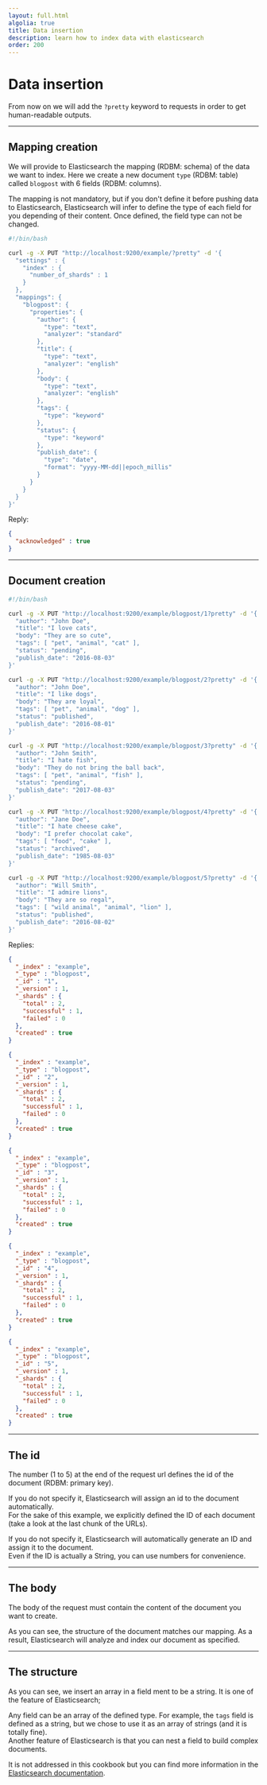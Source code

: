 ```yaml
---
layout: full.html
algolia: true
title: Data insertion
description: learn how to index data with elasticsearch
order: 200
---
```


# Data insertion

From now on we will add the `?pretty` keyword to requests in order to get human-readable outputs.

---

## Mapping creation

We will provide to Elasticsearch the mapping (RDBM: schema) of the data we want to index.
Here we create a new document `type` (RDBM: table) called `blogpost` with 6 fields (RDBM: columns).

<aside class="warning">
  The mapping is not mandatory, but if you don't define it before pushing data to Elasticsearch,
  Elasticsearch will infer to define the type of each field for you depending of their content.
  Once defined, the field type can not be changed.
</aside>

```bash
#!/bin/bash

curl -g -X PUT "http://localhost:9200/example/?pretty" -d '{
  "settings" : {
    "index" : {
      "number_of_shards" : 1
    }
  },
  "mappings": {
    "blogpost": {
      "properties": {
        "author": {
          "type": "text",
          "analyzer": "standard"
        },
        "title": {
          "type": "text",
          "analyzer": "english"
        },
        "body": {
          "type": "text",
          "analyzer": "english"
        },
        "tags": {
          "type": "keyword"
        },
        "status": {
          "type": "keyword"
        },
        "publish_date": {
          "type": "date",
          "format": "yyyy-MM-dd||epoch_millis"
        }
      }
    }
  }
}'
```


Reply:

```json
{
  "acknowledged" : true
}
```

---


## Document creation

```bash
#!/bin/bash

curl -g -X PUT "http://localhost:9200/example/blogpost/1?pretty" -d '{
  "author": "John Doe",
  "title": "I love cats",
  "body": "They are so cute",
  "tags": [ "pet", "animal", "cat" ],
  "status": "pending",
  "publish_date": "2016-08-03"
}'

curl -g -X PUT "http://localhost:9200/example/blogpost/2?pretty" -d '{
  "author": "John Doe",
  "title": "I like dogs",
  "body": "They are loyal",
  "tags": [ "pet", "animal", "dog" ],
  "status": "published",
  "publish_date": "2016-08-01"
}'

curl -g -X PUT "http://localhost:9200/example/blogpost/3?pretty" -d '{
  "author": "John Smith",
  "title": "I hate fish",
  "body": "They do not bring the ball back",
  "tags": [ "pet", "animal", "fish" ],
  "status": "pending",
  "publish_date": "2017-08-03"
}'

curl -g -X PUT "http://localhost:9200/example/blogpost/4?pretty" -d '{
  "author": "Jane Doe",
  "title": "I hate cheese cake",
  "body": "I prefer chocolat cake",
  "tags": [ "food", "cake" ],
  "status": "archived",
  "publish_date": "1985-08-03"
}'

curl -g -X PUT "http://localhost:9200/example/blogpost/5?pretty" -d '{
  "author": "Will Smith",
  "title": "I admire lions",
  "body": "They are so regal",
  "tags": [ "wild animal", "animal", "lion" ],
  "status": "published",
  "publish_date": "2016-08-02"
}'

```


Replies:

```json
{
  "_index" : "example",
  "_type" : "blogpost",
  "_id" : "1",
  "_version" : 1,
  "_shards" : {
    "total" : 2,
    "successful" : 1,
    "failed" : 0
  },
  "created" : true
}
```

```json
{
  "_index" : "example",
  "_type" : "blogpost",
  "_id" : "2",
  "_version" : 1,
  "_shards" : {
    "total" : 2,
    "successful" : 1,
    "failed" : 0
  },
  "created" : true
}
```

```json
{
  "_index" : "example",
  "_type" : "blogpost",
  "_id" : "3",
  "_version" : 1,
  "_shards" : {
    "total" : 2,
    "successful" : 1,
    "failed" : 0
  },
  "created" : true
}
```

```json
{
  "_index" : "example",
  "_type" : "blogpost",
  "_id" : "4",
  "_version" : 1,
  "_shards" : {
    "total" : 2,
    "successful" : 1,
    "failed" : 0
  },
  "created" : true
}
```

```json
{
  "_index" : "example",
  "_type" : "blogpost",
  "_id" : "5",
  "_version" : 1,
  "_shards" : {
    "total" : 2,
    "successful" : 1,
    "failed" : 0
  },
  "created" : true
}
```

---


## The id

The number (1 to 5) at the end of the request url defines the id of the document \(RDBM: primary key\).

If you do not specify it, Elasticsearch will assign an id to the document automatically.  
For the sake of this example, we explicitly defined the ID of each document (take a look at the last chunk of the URLs).

If you do not specify it, Elasticsearch will automatically generate an ID and assign it to the document.  
Even if the ID is actually a String, you can use numbers for convenience.

---

## The body

The body of the request must contain the content of the document you want to create.

As you can see, the structure of the document matches our mapping.
As a result, Elasticsearch will analyze and index our document as specified.


---

## The structure

As you can see, we insert an array in a field ment to be a string. It is one of the feature of Elasticsearch;

Any field can be an array of the defined type. For example, the `tags` field is defined as a string, but we chose to use it as an array of strings (and it is totally fine).  
Another feature of Elasticsearch is that you can nest a field to build complex documents.

It is not addressed in this cookbook but you can find more information in the
[Elasticsearch documentation](https://www.elastic.co/guide/en/elasticsearch/reference/5.x/object.html).
